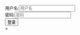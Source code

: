 <script>
  import axios from 'axios'
  import {login} from './request.js'
  
  export default {
    data(){
      return {
        username: "",
        password: "",
        loading: true,
        setIt: null,
        disabled: false
      }
    },
    methods: {
      loginFn(){
        this.disabled = true
        if(!this.username && !this.password){
          this.disabled = false
          alert("请填写用户名和密码!")
          return
        }
        login(this.username, this.password).finally(() => {
          this.disabled = false
        })
      }
    },
    mounted(){
      this.setIt = setInterval(() => {
        if(window.localStorage.getItem("default-admin")){
          this.loading = true
          document.getElementsByClassName("navbar")[0].style.display = "none"
          clearInterval(this.setIt)
        } 
      }, 500)
    },
    beforeDestory(){
      clearInterval(this.setIt)
    }
  }
</script>

<image-com :src="'/logo.png'" :headerImg="'/header.png'" :width="137" :height="84" :bgWidth="'1920'" :bgHeight="'896'"></image-com>

<div class="login_content" v-if="!loading">
  <div>
    <div>
      <span>用户名:</span><input class="login_username" type="text" v-model="username" placeholder="用户名"/>
    </div>
    <div>
      <span>密码:</span><input class="login_password" type="password" v-model="password" placeholder="密码"/>
    </div>
    <div>
      <Button @click="loginFn" :disabled="disabled">登录</Button>
    </div>
  </div>
</div>
<div class="admin_content" v-else>
  <admin></admin>
</div>>
